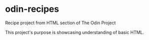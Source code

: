 # odin-recipes
Recipe project from HTML section of The Odin Project

This project's purpose is showcasing understanding of basic HTML.